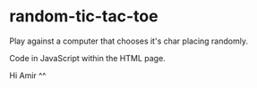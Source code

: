 # random-tic-tac-toe
Play against a computer that chooses it's char placing randomly.

Code in JavaScript within the HTML page.

Hi Amir ^^
